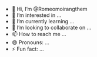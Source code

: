 - 👋 Hi, I’m @Romeomoirangthem
- 👀 I’m interested in ...
- 🌱 I’m currently learning ...
- 💞️ I’m looking to collaborate on ...
- 📫 How to reach me ...
- 😄 Pronouns: ...
- ⚡ Fun fact: ...

<!---
Romeomoirangthem/Romeomoirangthem is a ✨ special ✨ repository because its `README.md` (this file) appears on your GitHub profile.
You can click the Preview link to take a look at your changes.
--->
